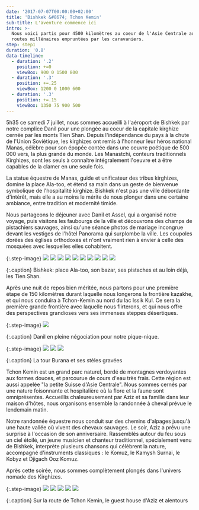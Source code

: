 ```yaml
---
date: '2017-07-07T00:00:00+02:00'
title: 'Bishkek &#8674; Tchon Kemin'
sub-title: L'aventure commence ici
intro: >-
  Nous voici partis pour 4500 kilomètres au coeur de l'Asie Centrale au fil des
  routes millénaires empruntées par les caravaniers.
step: step1
duration: '0.8'
data-timeline:
  - duration: '.2'
    position: +=0
    viewBox: 900 0 1500 800
  - duration: '.3'
    position: +=.25
    viewBox: 1200 0 1000 600
  - duration: '.3'
    position: +=.15
    viewBox: 1350 75 900 500
---
```

5h35 ce samedi 7 juillet, nous sommes accueilli à l'aéroport de Bishkek par notre complice Danil pour une plongée au coeur de la capitale kirghize cernée par les monts Tien Shan. 
Depuis l'indépendance du pays à la chute de l'Union Soviétique, les kirghizes ont remis à l'honneur leur héros national Manas, célèbre pour son épopée contée dans une oeuvre poétique de 500 000 vers, la plus grande du monde. Les Manastchi, conteurs traditionnels Kirghizes, sont les seuls à connaître intégralement l'oeuvre et à être capables de la clamer en une seule fois.

La statue équestre de Manas, guide et unificateur des tribus kirghizes, domine la place Ala-too, et étend sa main dans un geste de bienvenue symbolique de l'hospitalité kirghize. Bishkek n'est pas une ville débordante d'intérêt, mais elle a au moins le mérite de nous plonger dans une certaine ambiance, entre tradition et modernité timide.

Nous partageons le déjeuner avec Danil et Assel, qui a organisé notre voyage, puis visitons les faubourgs de la ville et découvrons des champs de pistachiers sauvages, ainsi qu'une séance photos de mariage incongrue devant les vestiges de l'hôtel Panorama qui surplombe la ville. Les coupoles dorées des églises orthodoxes et n'ont vraiment rien à envier à celle des mosquées avec lesquelles elles cohabitent.

{:.step-image}
[![](/assets/img/uploads/kyrgyzstan_07-07-2018_01.jpg)](/assets/img/uploads/kyrgyzstan_07-07-2018_01.jpg "Bishkek street art")
[![](/assets/img/uploads/kyrgyzstan_07-07-2018_02.jpg)](/assets/img/uploads/kyrgyzstan_07-07-2018_02.jpg "Bishkek Ala Too")
[![](/assets/img/uploads/kyrgyzstan_07-07-2018_03.jpg)](/assets/img/uploads/kyrgyzstan_07-07-2018_03.jpg "Bishkek Bazar")
[![](/assets/img/uploads/kyrgyzstan_07-07-2018_04.jpg)](/assets/img/uploads/kyrgyzstan_07-07-2018_04.jpg "Bishkek Bazar")
[![](/assets/img/uploads/kyrgyzstan_07-07-2018_05.jpg)](/assets/img/uploads/kyrgyzstan_07-07-2018_05.jpg "Bishkek Bazar")
[![](/assets/img/uploads/kyrgyzstan_07-07-2018_06.jpg)](/assets/img/uploads/kyrgyzstan_07-07-2018_06.jpg "Bishkek Bazar")
[![](/assets/img/uploads/kyrgyzstan_07-07-2018_07.jpg)](/assets/img/uploads/kyrgyzstan_07-07-2018_07.jpg "Bishkek Bazar")
[![](/assets/img/uploads/kyrgyzstan_07-07-2018_08.jpg)](/assets/img/uploads/kyrgyzstan_07-07-2018_08.jpg "Bishkek Bazar")
[![](/assets/img/uploads/kyrgyzstan_07-07-2018_11.jpg)](/assets/img/uploads/kyrgyzstan_07-07-2018_11.jpg "Bishkek pistaches")
[![](/assets/img/uploads/kyrgyzstan_07-07-2018_12.jpg)](/assets/img/uploads/kyrgyzstan_07-07-2018_12.jpg "Bishkek")

{:.caption}
Bishkek: place Ala-too, son bazar, ses pistaches et au loin déjà, les Tien Shan.

Après une nuit de repos bien méritée, nous partons pour une première étape de 150 kilomètres durant laquelle nous longerons la frontière kazakhe, et qui nous conduira à Tchon-Kemin au nord du lac Issik Kul. Ce sera la première grande frontière avec laquelle nous flirterons, et qui nous offre des perspectives grandioses vers ses immenses steppes désertiques.

{:.step-image}
[![](/assets/img/uploads/kyrgyzstan_08-07-2018_01.jpg)](/assets/img/uploads/kyrgyzstan_08-07-2018_01.jpg "Bishkek route")

{:.caption}
Danil en pleine négociation pour notre pique-nique.

{:.step-image}
[![](/assets/img/uploads/kyrgyzstan_08-07-2018_02.jpg)](/assets/img/uploads/kyrgyzstan_08-07-2018_02.jpg "Tour Burana")
[![](/assets/img/uploads/kyrgyzstan_08-07-2018_03.jpg)](/assets/img/uploads/kyrgyzstan_08-07-2018_03.jpg "Tour Burana")
[![](/assets/img/uploads/kyrgyzstan_08-07-2018_04.jpg)](/assets/img/uploads/kyrgyzstan_08-07-2018_04.jpg "Tour Burana")

{:.caption}
La tour Burana et ses stèles gravées

Tchon Kemin est un grand parc naturel, bordé de montagnes verdoyantes aux formes douces, et parcourue de cours d'eau très frais. Cette région est aussi appelée "la petite Suisse d'Asie Centrale". Nous sommes cernés par une nature foisonnante et hospitalière où la flore et la faune sont omniprésentes. Accueillis chaleureusement par Aziz et sa famille dans leur maison d'hôtes, nous organisons ensemble la randonnée à cheval prévue le lendemain matin. 

Notre randonnée équestre nous conduit sur des chemins d'alpages jusqu'à une haute vallée où vivent des chevaux sauvages. Le soir, Aziz a prévu une surprise à l'occasion de son anniversaire. Rassemblés autour du feu sous un ciel étoilé, un jeune musicien et chanteur traditionnel, spécialement venu de Bishkek, interprète plusieurs chansons qui célèbrent la nature, accompagné d'instruments classiques : le Komuz, le Kamysh Surnai, le Kobyz et Djigach Ooz Komuz.

Après cette soirée, nous sommes complètement plongés dans l'univers nomade des Kirghizes.

{:.step-image}
[![](/assets/img/uploads/kyrgyzstan_08-07-2018_05.jpg)](/assets/img/uploads/kyrgyzstan_08-07-2018_05.jpg "Route de Tchon Kemin")
[![](/assets/img/uploads/kyrgyzstan_08-07-2018_06.jpg)](/assets/img/uploads/kyrgyzstan_08-07-2018_06.jpg "Route de Tchon Kemin")
[![](/assets/img/uploads/kyrgyzstan_08-07-2018_07.jpg)](/assets/img/uploads/kyrgyzstan_08-07-2018_07.jpg "Tchon Kemin Guest House")
[![](/assets/img/uploads/kyrgyzstan_08-07-2018_08.jpg)](/assets/img/uploads/kyrgyzstan_08-07-2018_08.jpg "Tchon Kemin Guest House")
[![](/assets/img/uploads/kyrgyzstan_08-07-2018_09.jpg)](/assets/img/uploads/kyrgyzstan_08-07-2018_09.jpg "Tchon Kemin Guest House")

{:.caption}
Sur la route de Tchon Kemin, le guest house d'Aziz et alentours 


